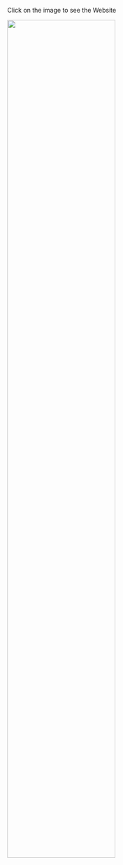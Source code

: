 Click on the image to see the Website


[<img src="https://prikachi.net/images/2023/01/18/web39e525a34d023382.png" width="70%">](https://youtu.be/A4R6D_Vb82M "Click to see the Website")
